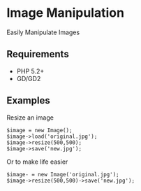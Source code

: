Image Manipulation
==================

Easily Manipulate Images

Requirements
------------

- PHP 5.2+
- GD/GD2

Examples
--------

Resize an image

	$image = new Image();
	$image->load('original.jpg');
	$image->resize(500,500);
	$image->save('new.jpg');

Or to make life easier

	$image- = new Image('original.jpg');
	$image->resize(500,500)->save('new.jpg');